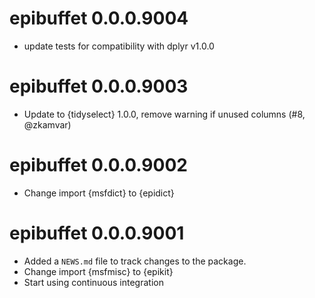 # epibuffet 0.0.0.9004

* update tests for compatibility with dplyr v1.0.0

# epibuffet 0.0.0.9003

* Update to {tidyselect} 1.0.0, remove warning if unused columns (#8, @zkamvar)

# epibuffet 0.0.0.9002

* Change import {msfdict} to {epidict}

# epibuffet 0.0.0.9001

* Added a `NEWS.md` file to track changes to the package.
* Change import {msfmisc} to {epikit}
* Start using continuous integration
